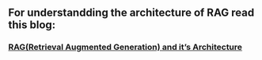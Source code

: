 ## For understandding the architecture of RAG read this blog:

### [RAG(Retrieval Augmented Generation) and it’s Architecture](https://medium.com/@dishantmiyani1804/simplifying-rag-retrieval-augmented-generation-architecture-b42795eb8e38)
